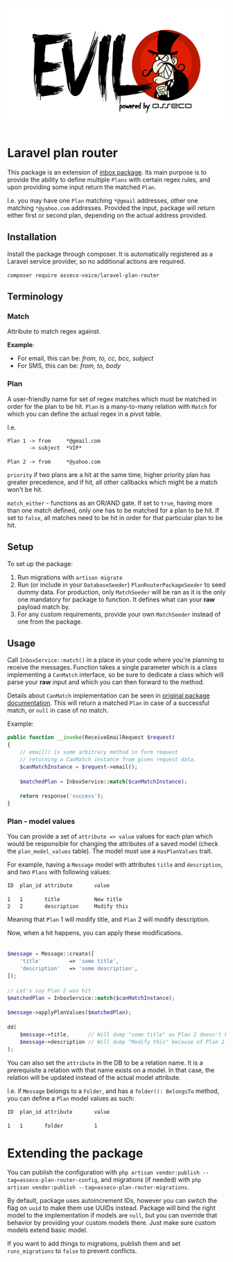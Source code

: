 <p align="center"><a href="https://see.asseco.com" target="_blank"><img src="https://github.com/asseco-voice/art/blob/main/evil_logo.png" width="500"></a></p>

# Laravel plan router

This package is an extension of [inbox package](https://github.com/asseco-voice/laravel-inbox). 
Its main purpose is to provide the ability to define multiple ``Plans`` with certain regex rules,
and upon providing some input return the matched ``Plan``.

I.e. you may have one `Plan` matching `*@gmail` addresses, other one matching `*@yahoo.com` addresses.
Provided the input, package will return either first or second plan, depending on the actual address 
provided.

## Installation

Install the package through composer. It is automatically registered as a Laravel service provider, 
so no additional actions are required.

``composer require asseco-voice/laravel-plan-router``

## Terminology

### Match

Attribute to match regex against.

**Example**: 
- For email, this can be: *from, to, cc, bcc, subject*
- For SMS, this can be: *from, to, body*

### Plan

A user-friendly name for set of regex matches which must be matched in order for the plan to be hit.
``Plan`` is a many-to-many relation with `Match` for which you can define the actual
regex in a pivot table.

I.e.
```
Plan 1 -> from     *@gmail.com
       -> subject  *VIP*

Plan 2 -> from     *@yahoo.com
```

`priority` if two plans are a hit at the same time, higher priority plan
has greater precedence, and if hit, all other callbacks which might be a match won't be hit.

``match_either`` - functions as an OR/AND gate. If set to `true`, having more than one match defined,
only one has to be matched for a plan to be hit. If set to ``false``, all matches need to be hit in order
for that particular plan to be hit.  

## Setup

To set up the package: 

1. Run migrations with ``artisan migrate``
1. Run (or include in your `DatabaseSeeder`) ``PlanRouterPackageSeeder`` to seed dummy data. 
For production, only `MatchSeeder` will be ran as it is the only one mandatory for package to function.
It defines what can your **raw** payload match by.
1. For any custom requirements, provide your own ``MatchSeeder`` instead of one from the package.

## Usage

Call `InboxService::match()` in a place in your code where you're planning to receive the messages.
Function takes a single parameter which is a class implementing a ``CanMatch`` interface, so be sure
to dedicate a class which will parse your **raw** input and which you can then forward to the method.

Details about ``CanMatch`` implementation can be seen in 
[original package documentation](https://github.com/asseco-voice/laravel-inbox).
This will return a matched ``Plan`` in case of a successful match, or `null` in case of no 
match.

Example:

```php
public function __invoke(ReceiveEmailRequest $request)
{
    // email() is some arbitrary method in form request 
    // returning a CanMatch instance from given request data.
    $canMatchInstance = $request->email(); 

    $matchedPlan = InboxService::match($canMatchInstance);

    return response('success');
}

```

### Plan - model values

You can provide a set of ``attribute => value`` values for each plan which would be responsible
for changing the attributes of a saved model (check the `plan_model_values` table). The model
must use a ``HasPlanValues`` trait.

For example, having a ``Message`` model with attributes `title` and `description`, and two `Plans`
with following values:

```
ID  plan_id attribute       value

1   1       title           New title
2   2       description     Modify this
```

Meaning that ``Plan`` 1 will modify title, and `Plan` 2 will modify description. 

Now, when a hit happens, you can apply these modifications. 

```php

$message = Message::create([
    'title'         => 'some title',
    'description'   => 'some description',
]);

// Let's say Plan 2 was hit
$matchedPlan = InboxService::match($canMatchInstance);

$message->applyPlanValues($matchedPlan);

dd(
    $message->title,      // Will dump "some title" as Plan 2 doesn't have title in plan_model_values.
    $message->description // Will dump "Modify this" because of Plan 2 hit. 
);
```

You can also set the ``attribute`` in the DB to be a relation name. It is a prerequisite
a relation with that name exists on a model. In that case, the relation will be 
updated instead of the actual model attribute. 

I.e. if ``Message`` belongs to a `Folder`, and has a `folder(): BelongsTo` method, you 
can define a ``Plan`` model values as such:

```
ID  plan_id attribute       value

1   1       folder          1
```

# Extending the package

You can publish the configuration with ``php artisan vendor:publish --tag=asseco-plan-router-config``,
and migrations (if needed) with ``php artisan vendor:publish --tag=asseco-plan-router-migrations``.

By default, package uses autoincrement IDs, however you can switch the flag on ``uuid`` to make them
use UUIDs instead. Package will bind the right model to the implementation if models are ``null``, but
you can override that behavior by providing your custom models there. Just make sure custom models
extend basic model.

If you want to add things to migrations, publish them and set ``runs_migrations`` to `false` to prevent 
conflicts. 
